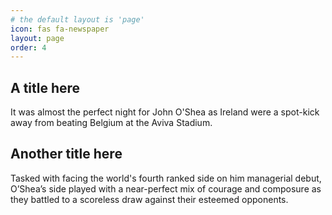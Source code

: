 ```yaml
---
# the default layout is 'page'
icon: fas fa-newspaper
layout: page
order: 4
---
```


## A title here

It was almost the perfect night for John O'Shea as Ireland were a spot-kick away from beating Belgium at the Aviva Stadium.

## Another title here

Tasked with facing the world's fourth ranked side on him managerial debut, O’Shea’s side played with a near-perfect mix of courage and composure as they battled to a scoreless draw against their esteemed opponents.